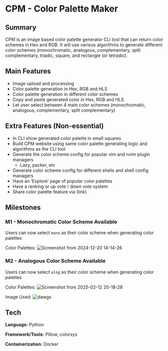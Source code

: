 # CPM - Color Palette Maker

## Summary
CPM is an image based color palette generator CLI tool that can return color schemes in Hex and RGB. It will use various algorithms to generate different color schemes (monochromatic, analogous, complementary, split complementary, triadic, square, and rectangle (or tetradic).

## Main Features
- Image upload and processing
- Color palette generation in Hex, RGB and HLS
- Color palette generation in different color schemes
- Copy and paste generated color in Hex, RGB and HLS
- Let user select between 4 main color schemes (monochromatic, analogous, complementary, split complementary)

## Extra Features (Non-essential)

- In CLI show generated color palette in small squares
- Build CPM website using same color palette generating logic and algorithms as the CLI tool
- Generate the color scheme config for popular vim and nvim plugin managers
    - Lazy, packer, etc
- Generate color scheme config for different shells and shell config managers
- Have an ‘Explore’ page of popular color palettes
- Have a ranking or up vote / down vote system
- Share color palette feature via (link)


## Milestones
### M1 - Monochromatic Color Scheme Available
Users can now select `mono` as their color scheme when generating color palettes

Color Palettes:
![Screenshot from 2024-12-20 14-14-26](https://github.com/user-attachments/assets/3b2b0eb4-6230-4bd3-bbe0-3172b6ce9026)

### M2 - Analogous Color Scheme Available
Users can now select `alog` as their color scheme when generating color palettes

Color Palettes:
![Screenshot from 2025-02-12 20-18-28](https://github.com/user-attachments/assets/2d9c6840-480f-481a-9d5f-b2f24e237d47)

Image Used:
![dawgs](https://github.com/user-attachments/assets/fd59fad1-ae76-4e27-bb4c-a8507e203a2f)

## Tech

**Language:** Python

**Framework/Tools:** Pillow, colorsys

**Containerization:** Docker

